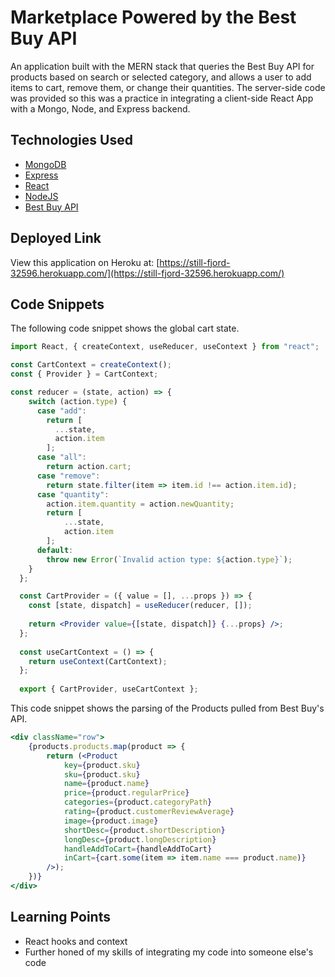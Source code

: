 # Marketplace Powered by the Best Buy API

An application built with the MERN stack that queries the Best Buy API for products based on search or selected category, and allows a user to add items to cart, remove them, or change their quantities. The server-side code was provided so this was a practice in integrating a client-side React App with a Mongo, Node, and Express backend.

## Technologies Used

* [MongoDB](https://www.mongodb.com/)
* [Express](https://expressjs.com/)
* [React](https://reactjs.org/)
* [NodeJS](https://nodejs.org/)
* [Best Buy API](https://developer.bestbuy.com/)

## Deployed Link

View this application on Heroku at: [https://still-fjord-32596.herokuapp.com/](https://still-fjord-32596.herokuapp.com/)

## Code Snippets

The following code snippet shows the global cart state.

```jsx
import React, { createContext, useReducer, useContext } from "react";

const CartContext = createContext();
const { Provider } = CartContext;

const reducer = (state, action) => {
    switch (action.type) {
      case "add":
        return [ 
          ...state,
          action.item
        ];
      case "all":
        return action.cart;
      case "remove":
        return state.filter(item => item.id !== action.item.id);
      case "quantity":
        action.item.quantity = action.newQuantity;
        return [
            ...state,
            action.item
        ];
      default:
        throw new Error(`Invalid action type: ${action.type}`);
    }
  };

  const CartProvider = ({ value = [], ...props }) => {
    const [state, dispatch] = useReducer(reducer, []);
  
    return <Provider value={[state, dispatch]} {...props} />;
  };
  
  const useCartContext = () => {
    return useContext(CartContext);
  };
  
  export { CartProvider, useCartContext };
  ```

This code snippet shows the parsing of the Products pulled from Best Buy's API.

```jsx
<div className="row">
    {products.products.map(product => {
        return (<Product
            key={product.sku}
            sku={product.sku}
            name={product.name} 
            price={product.regularPrice} 
            categories={product.categoryPath} 
            rating={product.customerReviewAverage}
            image={product.image}
            shortDesc={product.shortDescription}
            longDesc={product.longDescription}
            handleAddToCart={handleAddToCart}
            inCart={cart.some(item => item.name === product.name)}
        />);
    })}
</div>
```


## Learning Points

* React hooks and context
* Further honed of my skills of integrating my code into someone else's code